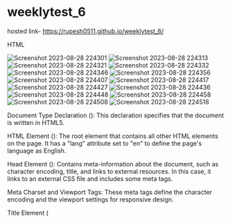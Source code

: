 # weeklytest_6

hosted link- https://rupesh0511.github.io/weeklytest_6/

HTML

![Screenshot 2023-08-28 224301](https://github.com/rupesh0511/weeklytest_6/assets/69234169/f4b00232-6986-45c3-af87-fc26d4d4f3df)
![Screenshot 2023-08-28 224313](https://github.com/rupesh0511/weeklytest_6/assets/69234169/76ada325-b8da-4379-8bcf-32c654e8804f)
![Screenshot 2023-08-28 224321](https://github.com/rupesh0511/weeklytest_6/assets/69234169/415d65c1-0b88-4205-a904-30fa2b979ac7)
![Screenshot 2023-08-28 224332](https://github.com/rupesh0511/weeklytest_6/assets/69234169/3a6b7cc6-0b3e-4a87-a3dc-3a31b5355933)
![Screenshot 2023-08-28 224346](https://github.com/rupesh0511/weeklytest_6/assets/69234169/42b4cac9-ec5a-404e-a083-aa016eacdea7)
![Screenshot 2023-08-28 224356](https://github.com/rupesh0511/weeklytest_6/assets/69234169/8d864b47-cbbe-4e9a-a5a5-172e0bd5fd98)
![Screenshot 2023-08-28 224407](https://github.com/rupesh0511/weeklytest_6/assets/69234169/43f20c55-f414-4cde-aeab-ec0b247a0c55)
![Screenshot 2023-08-28 224417](https://github.com/rupesh0511/weeklytest_6/assets/69234169/b6224763-9c34-4826-bb3b-c558719037dd)
![Screenshot 2023-08-28 224427](https://github.com/rupesh0511/weeklytest_6/assets/69234169/f3b86b1a-5f5e-4205-994a-493373219d74)
![Screenshot 2023-08-28 224436](https://github.com/rupesh0511/weeklytest_6/assets/69234169/f0dd1c82-b782-4e87-8dde-b2fd809fee12)
![Screenshot 2023-08-28 224448](https://github.com/rupesh0511/weeklytest_6/assets/69234169/d78ec960-98ad-4525-a3b1-43f07c95cd0c)
![Screenshot 2023-08-28 224458](https://github.com/rupesh0511/weeklytest_6/assets/69234169/ce65a926-c2c0-4c5e-9a00-185954b73c20)
![Screenshot 2023-08-28 224508](https://github.com/rupesh0511/weeklytest_6/assets/69234169/1d0e5340-c6fc-4ae3-87c4-402c2a8c9f47)
![Screenshot 2023-08-28 224518](https://github.com/rupesh0511/weeklytest_6/assets/69234169/d433c66c-9e99-4173-93ff-e8465c3bce4e)

Document Type Declaration (<!DOCTYPE html>): This declaration specifies that the document is written in HTML5. 


HTML Element (<html>): The root element that contains all other HTML elements on the page. It has a "lang" attribute set to "en" to define the page's language as English.


Head Element (<head>): Contains meta-information about the document, such as character encoding, title, and links to external resources. In this case, it links to an external CSS file and includes some meta tags.


Meta Charset and Viewport Tags: These meta tags define the character encoding and the viewport settings for responsive design.


Title Element (<title>): Sets the title of the web page, which typically appears in the browser's title bar or tab.


Link Elements (<link>): These elements link to external resources. In this case, an external CSS file and an external font library are linked.


Body Element (<body>): Contains the main content of the web page, including text, images, and other elements.


Divs with Classes: The content is organized using <div> elements with specific class names. Classes are used to apply styles to these elements.


Navigation Bar (.navbar): This is a navigation menu that includes a logo, an unordered list (<ul>), and a select element (<select>). It also includes some icons from the Material Icons library.


Section (.home): This section contains a series of images and text blocks, presumably for showcasing products or announcements.


Footer (.footer): This is the footer section that typically contains links or logos. It includes images that link to various press sources.


Additional Sections: There are several other sections like .sec_page, .main, .main2, .main3, .electric_scooters, and more, each with its own content and purpose.


Images (<img>): Images are included throughout the page using the <img> element. Each image has an alt attribute for accessibility.


Text Elements (<h1>, <h3>, <p>, etc.): These elements are used to structure and format the textual content on the page.


Buttons (<button>) and Links (<a>): These are interactive elements that users can click on.


Iframe: An iframe element embeds a YouTube video.


Unordered Lists (<ul>) and List Items (<li>): These elements are used to create lists, such as the navigation menu and product lists.


Forms: There's a form at the end of the document for users to subscribe to a newsletter. It includes input fields and a submit button.


Comments (<!-- ... -->): These are HTML comments that provide explanations for some parts of the code.


Footer: The footer section contains additional information about the website and its address.


Copyright Notice: At the very bottom, there's a copyright notice with the year and creator information.



CSS


![Screenshot 2023-08-28 224528](https://github.com/rupesh0511/weeklytest_6/assets/69234169/53e28531-08c7-4728-8971-83bd6b375309)
![Screenshot 2023-08-28 224535](https://github.com/rupesh0511/weeklytest_6/assets/69234169/a366b844-e223-468d-b229-12c93834132a)
![Screenshot 2023-08-28 224542](https://github.com/rupesh0511/weeklytest_6/assets/69234169/cf208fb3-00e4-4138-b279-42056357be6c)
![Screenshot 2023-08-28 224549](https://github.com/rupesh0511/weeklytest_6/assets/69234169/1bb8046a-d411-4dcf-be87-74002ac23042)
![Screenshot 2023-08-28 224555](https://github.com/rupesh0511/weeklytest_6/assets/69234169/f346c2b4-de65-4e4d-93f6-e38dc69d0549)
![Screenshot 2023-08-28 224601](https://github.com/rupesh0511/weeklytest_6/assets/69234169/0f68af0b-d0ca-4ccf-a6cc-d0d051a47938)
![Screenshot 2023-08-28 224607](https://github.com/rupesh0511/weeklytest_6/assets/69234169/f5b5782f-4b80-4072-82be-d7362c1eb1cf)
![Screenshot 2023-08-28 224615](https://github.com/rupesh0511/weeklytest_6/assets/69234169/bd8d69b6-2c6a-4d80-9f3e-878f346bf954)
![Screenshot 2023-08-28 224623](https://github.com/rupesh0511/weeklytest_6/assets/69234169/306d6f81-1381-47aa-9d17-b793c8d1cd63)
![Screenshot 2023-08-28 224628](https://github.com/rupesh0511/weeklytest_6/assets/69234169/ef5fa9e7-3dcf-4777-a70c-1251e632ccf7)
![Screenshot 2023-08-28 224636](https://github.com/rupesh0511/weeklytest_6/assets/69234169/d007d8ff-c656-4ad9-82af-be9674c87165)
![Screenshot 2023-08-28 224643](https://github.com/rupesh0511/weeklytest_6/assets/69234169/129bf239-ef62-460f-a24e-1b9f61fac8be)
![Screenshot 2023-08-28 224647](https://github.com/rupesh0511/weeklytest_6/assets/69234169/80c4dad6-8a1f-4188-95e5-d18311a63a72)
![Screenshot 2023-08-28 224653](https://github.com/rupesh0511/weeklytest_6/assets/69234169/99a45313-2ca4-434d-80ac-763b9f45c5ab)
![Screenshot 2023-08-28 224700](https://github.com/rupesh0511/weeklytest_6/assets/69234169/126f27c9-1574-46de-a089-d0d61ae7e30f)
![Screenshot 2023-08-28 224725](https://github.com/rupesh0511/weeklytest_6/assets/69234169/8bd90640-0f3f-42b0-8af2-d5c072ece214)
![Screenshot 2023-08-28 224741](https://github.com/rupesh0511/weeklytest_6/assets/69234169/b4c2fcbc-dad9-44eb-b6c3-3c38ad8a392a)
![Screenshot 2023-08-28 224754](https://github.com/rupesh0511/weeklytest_6/assets/69234169/f61303c2-87e5-4274-a4ca-1e2cec7e9965)
![Screenshot 2023-08-28 224809](https://github.com/rupesh0511/weeklytest_6/assets/69234169/41b8040e-23b6-43dc-acc7-b77f532f92b6)
![Screenshot 2023-08-29 092332](https://github.com/rupesh0511/weeklytest_6/assets/69234169/4923c5fc-abbf-4dc2-970f-ce4f20539e0a)
![Screenshot 2023-08-29 092350](https://github.com/rupesh0511/weeklytest_6/assets/69234169/47ed83b6-3820-408a-ad86-ac0d956939bb)
![Screenshot 2023-08-29 092359](https://github.com/rupesh0511/weeklytest_6/assets/69234169/c9be136c-d31e-4988-b21c-f55aa687532d)
![Screenshot 2023-08-29 092410](https://github.com/rupesh0511/weeklytest_6/assets/69234169/05d2a76f-160c-4f52-9c15-4eee5dc7b113)
![Screenshot 2023-08-29 092419](https://github.com/rupesh0511/weeklytest_6/assets/69234169/25ce49ca-af26-48f0-81b1-588c2c2c8b4a)
![Screenshot 2023-08-29 092430](https://github.com/rupesh0511/weeklytest_6/assets/69234169/e346e0f2-64d2-4835-81c1-c785847fe21c)
![Screenshot 2023-08-29 092441](https://github.com/rupesh0511/weeklytest_6/assets/69234169/96d387e6-8651-4ea7-b3f2-4522af308bd2)
